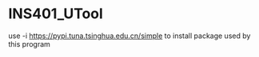 # INS401_UTool

use -i https://pypi.tuna.tsinghua.edu.cn/simple to install package used by this program